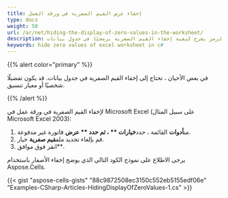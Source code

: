 ```yaml
---
title: إخفاء عرض القيم الصفرية في ورقة العمل
type: docs
weight: 50
url: /ar/net/hiding-the-display-of-zero-values-in-the-worksheet/
description: ستعرض لك هذه المقالة نموذجًا لرمز يشرح كيفية إخفاء القيم الصفرية برمجيًا في جدول بيانات Excel باستخدام مكتبة C# أو .NET API.
keywords: hide zero values of excel worksheet in c#
---
```

{{% alert color="primary" %}} 

في بعض الأحيان ، تحتاج إلى إخفاء القيم الصفرية في جدول بيانات. قد يكون تفضيلًا شخصيًا أو معيار تنسيق.

{{% /alert %}} 

لإخفاء القيم الصفرية في ورقة عمل في Microsoft Excel (على سبيل المثال Microsoft Excel 2003):

1.  من**أدوات** القائمة ، حدد**خيارات ** ، ثم حدد ** عرض** فاتورة غير مدفوعة.
1.  قم بإلغاء تحديد ملف**قيم صفرية** خيار.
1. انقر فوق موافق**.

يرجى الاطلاع على نموذج الكود التالي الذي يوضح إخفاء الأصفار باستخدام Aspose.Cells.



{{< gist "aspose-cells-gists" "88c9872508ec3150c552eb5155edf06e" "Examples-CSharp-Articles-HidingDisplayOfZeroValues-1.cs" >}}
